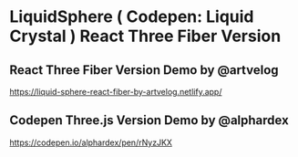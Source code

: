 # LiquidSphere ( Codepen: Liquid Crystal ) React Three Fiber Version

## React Three Fiber Version Demo by @artvelog

https://liquid-sphere-react-fiber-by-artvelog.netlify.app/


## Codepen Three.js Version Demo by @alphardex

https://codepen.io/alphardex/pen/rNyzJKX
  
